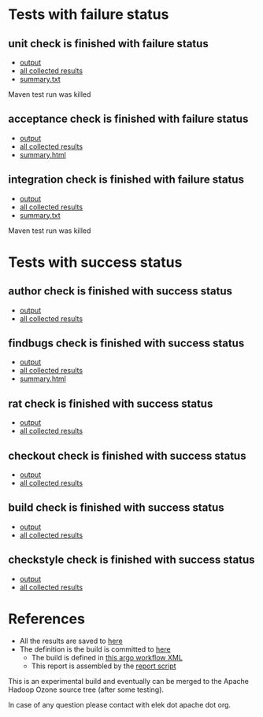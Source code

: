 # Tests with failure status

## unit check is finished with failure status

   * [output](https://raw.githubusercontent.com/elek/ozone-ci-q4/master/pr/pr-hdds-2220-9qs97/unit/output.log)
   * [all collected results](https://github.com/elek/ozone-ci-q4/tree/master/pr/pr-hdds-2220-9qs97/unit)
   * [summary.txt](https://github.com/elek/ozone-ci-q4/tree/master/pr/pr-hdds-2220-9qs97/unit/summary.txt)

Maven test run was killed

## acceptance check is finished with failure status

   * [output](https://raw.githubusercontent.com/elek/ozone-ci-q4/master/pr/pr-hdds-2220-9qs97/acceptance/output.log)
   * [all collected results](https://github.com/elek/ozone-ci-q4/tree/master/pr/pr-hdds-2220-9qs97/acceptance)
   * [summary.html](https://elek.github.io/ozone-ci-q4/pr/pr-hdds-2220-9qs97/acceptance/summary.html)


## integration check is finished with failure status

   * [output](https://raw.githubusercontent.com/elek/ozone-ci-q4/master/pr/pr-hdds-2220-9qs97/integration/output.log)
   * [all collected results](https://github.com/elek/ozone-ci-q4/tree/master/pr/pr-hdds-2220-9qs97/integration)
   * [summary.txt](https://github.com/elek/ozone-ci-q4/tree/master/pr/pr-hdds-2220-9qs97/integration/summary.txt)

Maven test run was killed


# Tests with success status

## author check is finished with success status

   * [output](https://raw.githubusercontent.com/elek/ozone-ci-q4/master/pr/pr-hdds-2220-9qs97/author/output.log)
   * [all collected results](https://github.com/elek/ozone-ci-q4/tree/master/pr/pr-hdds-2220-9qs97/author)


## findbugs check is finished with success status

   * [output](https://raw.githubusercontent.com/elek/ozone-ci-q4/master/pr/pr-hdds-2220-9qs97/findbugs/output.log)
   * [all collected results](https://github.com/elek/ozone-ci-q4/tree/master/pr/pr-hdds-2220-9qs97/findbugs)
   * [summary.html](https://elek.github.io/ozone-ci-q4/pr/pr-hdds-2220-9qs97/findbugs/summary.html)


## rat check is finished with success status

   * [output](https://raw.githubusercontent.com/elek/ozone-ci-q4/master/pr/pr-hdds-2220-9qs97/rat/output.log)
   * [all collected results](https://github.com/elek/ozone-ci-q4/tree/master/pr/pr-hdds-2220-9qs97/rat)


## checkout check is finished with success status

   * [output](https://raw.githubusercontent.com/elek/ozone-ci-q4/master/pr/pr-hdds-2220-9qs97/checkout/output.log)
   * [all collected results](https://github.com/elek/ozone-ci-q4/tree/master/pr/pr-hdds-2220-9qs97/checkout)


## build check is finished with success status

   * [output](https://raw.githubusercontent.com/elek/ozone-ci-q4/master/pr/pr-hdds-2220-9qs97/build/output.log)
   * [all collected results](https://github.com/elek/ozone-ci-q4/tree/master/pr/pr-hdds-2220-9qs97/build)


## checkstyle check is finished with success status

   * [output](https://raw.githubusercontent.com/elek/ozone-ci-q4/master/pr/pr-hdds-2220-9qs97/checkstyle/output.log)
   * [all collected results](https://github.com/elek/ozone-ci-q4/tree/master/pr/pr-hdds-2220-9qs97/checkstyle)




# References

 * All the results are saved to [here](https://github.com/elek/ozone-ci-q4/tree/master/pr/pr-hdds-2220-9qs97/)
 * The definition is the build is committed to [here](https://github.com/elek/argo-ozone)
    * The build is defined in [this argo workflow XML](https://github.com/elek/argo-ozone/blob/master/ozone-build.yaml)
    * This report is assembled by the [report script](https://github.com/elek/argo-ozone/blob/master/scripts/report.sh)

This is an experimental build and eventually can be merged to the Apache Hadoop Ozone source tree (after some testing).

In case of any question please contact with elek dot apache dot org.
